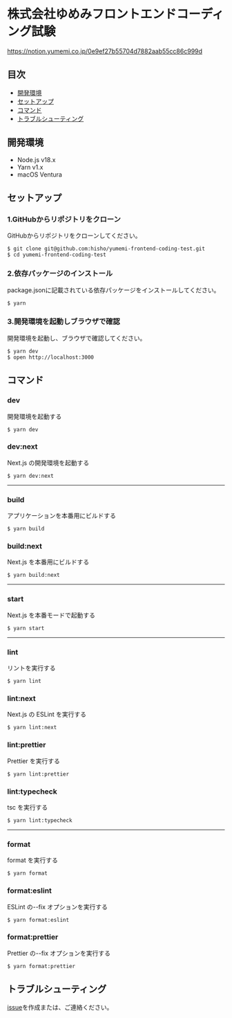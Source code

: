# 株式会社ゆめみフロントエンドコーディング試験
https://notion.yumemi.co.jp/0e9ef27b55704d7882aab55cc86c999d

## 目次
- [開発環境](#開発環境)
- [セットアップ](#セットアップ)
- [コマンド](#コマンド)
- [トラブルシューティング](#トラブルシューティング)

## 開発環境
- Node.js v18.x
- Yarn v1.x
- macOS Ventura

## セットアップ

### 1.GitHubからリポジトリをクローン
GitHubからリポジトリをクローンしてください。

```shell
$ git clone git@github.com:hisho/yumemi-frontend-coding-test.git
$ cd yumemi-frontend-coding-test
```

### 2.依存パッケージのインストール
package.jsonに記載されている依存パッケージをインストールしてください。

```shell
$ yarn
```

### 3.開発環境を起動しブラウザで確認
開発環境を起動し、ブラウザで確認してください。

```shell
$ yarn dev
$ open http://localhost:3000
```

## コマンド


### dev

開発環境を起動する

```shell
$ yarn dev
```

### dev:next

Next.js の開発環境を起動する

```shell
$ yarn dev:next
```

***

### build


アプリケーションを本番用にビルドする

```shell
$ yarn build
```

### build:next

Next.js を本番用にビルドする

```shell
$ yarn build:next
```

***

### start

Next.js を本番モードで起動する

```shell
$ yarn start
```

***

### lint

リントを実行する

```shell
$ yarn lint
```

### lint:next

Next.js の ESLint を実行する

```shell
$ yarn lint:next
```

### lint:prettier

Prettier を実行する

```shell
$ yarn lint:prettier
```

### lint:typecheck

tsc を実行する

```shell
$ yarn lint:typecheck
```

***

### format

format を実行する

```shell
$ yarn format
```

### format:eslint

ESLint の--fix オプションを実行する

```shell
$ yarn format:eslint
```

### format:prettier

Prettier の--fix オプションを実行する

```shell
$ yarn format:prettier
```


## トラブルシューティング
[issue](https://github.com/hisho/yumemi-frontend-coding-test/issues/new)を作成または、ご連絡ください。